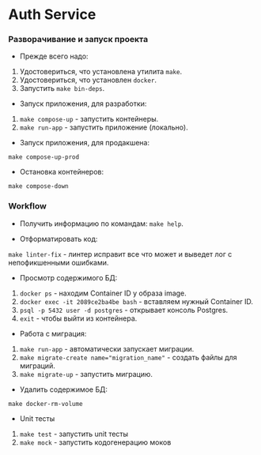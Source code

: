 # Auth Service

### Разворачивание и запуск проекта

- Прежде всего надо:

1. Удостовериться, что установлена утилита `make`.
2. Удостовериться, что установлен `docker`.
3. Запустить `make bin-deps`.

- Запуск приложения, для разработки:

1. `make compose-up` - запустить контейнеры.
2. `make run-app` - запустить приложение (локально).

- Запуск приложения, для продакшена:

`make compose-up-prod`

- Остановка контейнеров:

`make compose-down`

### Workflow

- Получить информацию по командам: `make help`.

- Отформатировать код:

`make linter-fix` - линтер исправит все что может и выведет лог с непофикшенными ошибками.

- Просмотр содержимого БД:

1. `docker ps` - находим Container ID у образа image.
2. `docker exec -it 2089ce2ba4be bash` - вставляем нужный Container ID.
3. `psql -p 5432 user -d postgres` - открывает консоль Postgres.
4. `exit` - чтобы выйти из контейнера.

- Работа с миграция:

1. `make run-app` - автоматически запускает миграции.
2. `make migrate-create name="migration_name"` - создать файлы для миграций.
3. `make migrate-up` - запустить миграцию.

- Удалить содержимое БД:

`make docker-rm-volume`

- Unit тесты

1. `make test` - запустить unit тесты
2. `make mock` - запустить кодогенерацию моков
